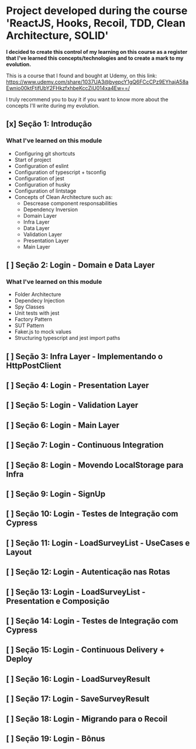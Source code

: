 # Project developed during the course 'ReactJS, Hooks, Recoil, TDD, Clean Architecture, SOLID'

**I decided to create this control of my learning on this course as a register that I've learned this concepts/technologies and to create a mark to my evolution.**

This is a course that I found and bought at Udemy, on this link: https://www.udemy.com/share/1037UA3@byepcY1gQ6FCcCPz9EYhajA58aEwnio00ktFtjfUbY2FHkzfxhbeKccZiU014xa4Ew==/

I truly recommend you to buy it if you want to know more about the concepts I'll write during my evolution.

## [x] Seção 1: Introdução

### What I've learned on this module
- Configuring git shortcuts
- Start of project
- Configuration of eslint
- Configuration of typescript + tsconfig
- Configuration of jest
- Configuration of husky
- Configuration of lintstage
- Concepts of Clean Architecture such as: 
  - Descrease component responsabilities
  - Dependency Inversion
  - Domain Layer
  - Infra Layer
  - Data Layer
  - Validation Layer
  - Presentation Layer
  - Main Layer

## [ ] Seção 2: Login - Domain e Data Layer

### What I've learned on this module
- Folder Architecture
- Dependecy Injection
- Spy Classes
- Unit tests with jest
- Factory Pattern
- SUT Pattern
- Faker.js to mock values
- Structuring typescript and jest import paths

## [ ] Seção 3: Infra Layer - Implementando o HttpPostClient
## [ ] Seção 4: Login - Presentation Layer
## [ ] Seção 5: Login - Validation Layer
## [ ] Seção 6: Login - Main Layer
## [ ] Seção 7: Login - Continuous Integration
## [ ] Seção 8: Login - Movendo LocalStorage para Infra
## [ ] Seção 9: Login - SignUp
## [ ] Seção 10: Login - Testes de Integração com Cypress
## [ ] Seção 11: Login - LoadSurveyList - UseCases e Layout
## [ ] Seção 12: Login - Autenticação nas Rotas
## [ ] Seção 13: Login - LoadSurveyList - Presentation e Composição
## [ ] Seção 14: Login - Testes de Integração com Cypress
## [ ] Seção 15: Login - Continuous Delivery + Deploy
## [ ] Seção 16: Login - LoadSurveyResult
## [ ] Seção 17: Login - SaveSurveyResult
## [ ] Seção 18: Login - Migrando para o Recoil
## [ ] Seção 19: Login - Bônus